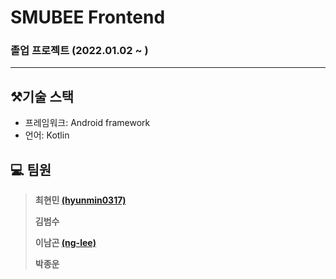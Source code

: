 # SMUBEE Frontend

### 졸업 프로젝트 (2022.01.02 ~ )

---
## ⚒️기술 스택

* 프레임워크: Android framework
* 언어: Kotlin

## :computer: 팀원 

> **최현민 [(hyunmin0317)](https://github.com/hyunmin0317)**
>
> **김범수** 
>
> **이남곤 [(ng-lee)](https://github.com/ng-lee)**
> 
> **박종운** 